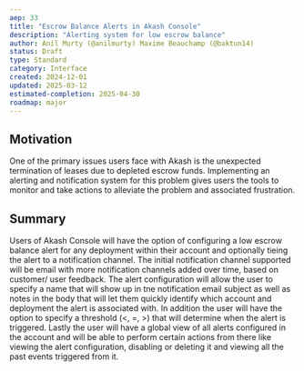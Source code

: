 ```yaml
---
aep: 33
title: "Escrow Balance Alerts in Akash Console"
description: "Alerting system for low escrow balance"
author: Anil Murty (@anilmurty) Maxime Beauchamp (@baktun14)
status: Draft
type: Standard
category: Interface
created: 2024-12-01
updated: 2025-03-12
estimated-completion: 2025-04-30
roadmap: major
---
```


## Motivation

One of the primary issues users face with Akash is the unexpected termination of leases due to depleted escrow funds. Implementing an alerting and notification system for this problem gives users the tools to monitor and take actions to alleviate the problem and associated frustration.

## Summary

Users of Akash Console will have the option of configuring a low escrow balance alert for any deployment within their account and optionally tieing the alert to a notification channel. The initial notification channel supported will be email with more notification channels added over time, based on customer/ user feedback. The alert configuration will allow the user to specify a name that will show up in tne notification email subject as well as notes in the body that will let them quickly identify which account and deployment the alert is associated with. In addition the user will have the option to specify a threshold (<, =, >) that will determine when the alert is triggered. Lastly the user will have a global view of all alerts configured in the account and will be able to perform certain actions from there like viewing the alert configuration, disabling or deleting it and viewing all the past events triggered from it.


